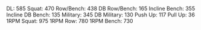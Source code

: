 DL: 585
 Squat: 470
 Row/Bench: 438
 DB Row/Bench: 165
 Incline Bench: 355
 Incline DB Bench: 135
 Military: 345
 DB Military: 130
 Push Up: 117
 Pull Up: 36
 1RPM Squat: 975
 1RPM Row: 780
 1RPM Bench: 730
